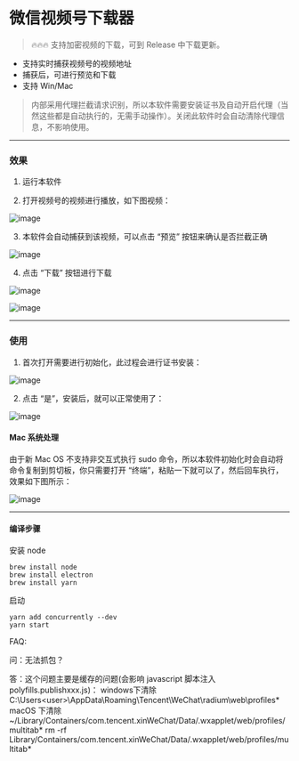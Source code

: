 # 微信视频号下载器

> 🔥🔥🔥 支持加密视频的下载，可到 Release 中下载更新。

- 支持实时捕获视频号的视频地址
- 捕获后，可进行预览和下载
- 支持 Win/Mac

> 内部采用代理拦截请求识别，所以本软件需要安装证书及自动开启代理（当然这些都是自动执行的，无需手动操作）。关闭此软件时会自动清除代理信息，不影响使用。

---

### 效果

1. 运行本软件

2. 打开视频号的视频进行播放，如下图视频：

![image](https://user-images.githubusercontent.com/11046969/169697581-6851f4d1-376b-42c5-825b-8e8101261027.png)

3. 本软件会自动捕获到该视频，可以点击 “预览” 按钮来确认是否拦截正确

![image](https://user-images.githubusercontent.com/11046969/169732758-90685ad1-6092-4c27-bfc5-ff13588f4927.png)



4. 点击 “下载” 按钮进行下载

![image](https://user-images.githubusercontent.com/11046969/169732854-371c5962-b9a1-47da-90a4-d50473e08509.png)


![image](https://user-images.githubusercontent.com/11046969/169698058-5d9f213e-91c7-4f77-872e-db3d983d1a97.png)


---
### 使用

1. 首次打开需要进行初始化，此过程会进行证书安装：

![image](https://user-images.githubusercontent.com/11046969/169732890-9d7af116-d9f3-47cc-a2d7-091b78930c94.png)


2. 点击 “是”，安装后，就可以正常使用了：

![image](https://user-images.githubusercontent.com/11046969/169732926-5c8cfce4-4856-48e2-a268-22e1e5278c2d.png)


#### Mac 系统处理

由于新 Mac OS 不支持非交互式执行 sudo 命令，所以本软件初始化时会自动将命令复制到剪切板，你只需要打开 “终端”，粘贴一下就可以了，然后回车执行，效果如下图所示：

![image](https://user-images.githubusercontent.com/11046969/169732943-4815fa79-dda4-4bfd-904c-70d8e625d8f6.png)

---
#### 编译步骤

安装 node

```
brew install node
brew install electron
brew install yarn
```

启动

```
yarn add concurrently --dev
yarn start
```



FAQ:

问：无法抓包？

答：这个问题主要是缓存的问题(会影响 javascript 脚本注入 polyfills.publishxxx.js)：
windows下清除 C:\Users\<user>\AppData\Roaming\Tencent\WeChat\radium\web\profiles\*
macOS 下清除 ~/Library/Containers/com.tencent.xinWeChat/Data/.wxapplet/web/profiles/multitab*
rm -rf Library/Containers/com.tencent.xinWeChat/Data/.wxapplet/web/profiles/multitab*

